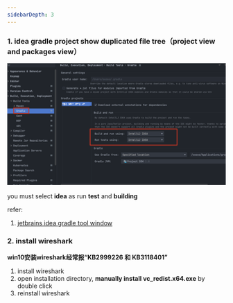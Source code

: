 ```yaml
---
sidebarDepth: 3
---
```


### 1. idea gradle project show duplicated file tree（project view and packages view）

![solution](./imgs/2022-01.png)

you must select **idea** as run **test** and **building**

refer:

1. [jetbrains idea gradle tool window](https://www.jetbrains.com/help/idea/jetgradle-tool-window.html#gradle_toolbar)

### 2. install wireshark

**win10安装wireshark经常报“KB2999226 和 KB3118401”**

1. install wireshark
2. open installation directory, **manually install vc_redist.x64.exe** by double click
3. reinstall wireshark